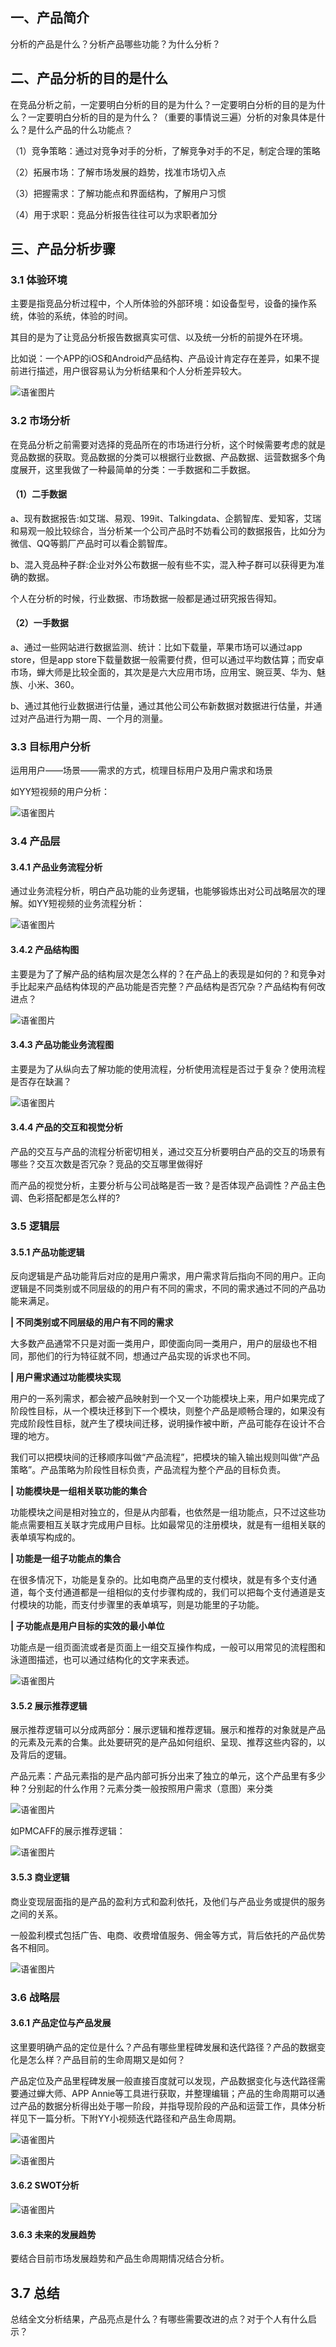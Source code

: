 ## 一、产品简介
分析的产品是什么？分析产品哪些功能？为什么分析？

## 二、产品分析的目的是什么
在竞品分析之前，一定要明白分析的目的是为什么？一定要明白分析的目的是为什么？一定要明白分析的目的是为什么？（重要的事情说三遍）分析的对象具体是什么？是什么产品的什么功能点？

（1）竞争策略：通过对竞争对手的分析，了解竞争对手的不足，制定合理的策略

（2）拓展市场：了解市场发展的趋势，找准市场切入点

（3）把握需求：了解功能点和界面结构，了解用户习惯

（4）用于求职：竞品分析报告往往可以为求职者加分

## 三、产品分析步骤
### 3.1 体验环境
主要是指竞品分析过程中，个人所体验的外部环境：如设备型号，设备的操作系统，体验的系统，体验的时间。

其目的是为了让竞品分析报告数据真实可信、以及统一分析的前提外在环境。

比如说：一个APP的iOS和Android产品结构、产品设计肯定存在差异，如果不提前进行描述，用户很容易认为分析结果和个人分析差异较大。

![语雀图片](/api/proxy?url=https%3A%2F%2Fcdn.nlark.com%2Fyuque%2F0%2F2024%2Fjpeg%2F40701240%2F1729596187210-5b2d0543-306e-4b7c-a6b2-1bb78ad760f3.jpeg)
<!-- 语雀导入的图片，可能需要手动下载并替换 -->

### 3.2 市场分析
在竞品分析之前需要对选择的竞品所在的市场进行分析，这个时候需要考虑的就是竞品数据的获取。竞品数据的分类可以根据行业数据、产品数据、运营数据多个角度展开，这里我做了一种最简单的分类：一手数据和二手数据。

#### （1）二手数据
a、现有数据报告:如艾瑞、易观、199it、Talkingdata、企鹅智库、爱知客，艾瑞和易观一般比较综合，当分析某一个公司产品时不妨看公司的数据报告，比如分为微信、QQ等鹅厂产品时可以看企鹅智库。

b、混入竞品种子群:企业对外公布数据一般有些不实，混入种子群可以获得更为准确的数据。

个人在分析的时候，行业数据、市场数据一般都是通过研究报告得知。

#### （2）一手数据
a、通过一些网站进行数据监测、统计：比如下载量，苹果市场可以通过app store，但是app store下载量数据一般需要付费，但可以通过平均数估算；而安卓市场，蝉大师是比较全面的，其次是是六大应用市场，应用宝、豌豆荚、华为、魅族、小米、360。

b、通过其他行业数据进行估量，通过其他公司公布新数据对数据进行估量，并通过对产品进行为期一周、一个月的测量。

### 3.3 目标用户分析
运用用户——场景——需求的方式，梳理目标用户及用户需求和场景

如YY短视频的用户分析：

![语雀图片](/api/proxy?url=https%3A%2F%2Fcdn.nlark.com%2Fyuque%2F0%2F2024%2Fjpeg%2F40701240%2F1729596187405-ab6e1d6c-db12-4dc7-a960-7dfb60eb4f8b.jpeg)
<!-- 语雀导入的图片，可能需要手动下载并替换 -->

### 3.4 产品层
#### 3.4.1 产品业务流程分析
通过业务流程分析，明白产品功能的业务逻辑，也能够锻炼出对公司战略层次的理解。如YY短视频的业务流程分析：

![语雀图片](/api/proxy?url=https%3A%2F%2Fcdn.nlark.com%2Fyuque%2F0%2F2024%2Fjpeg%2F40701240%2F1729596187390-a6024317-8ef5-498d-b4f4-fa3ae9598c21.jpeg)
<!-- 语雀导入的图片，可能需要手动下载并替换 -->

#### 3.4.2 产品结构图
主要是为了了解产品的结构层次是怎么样的？在产品上的表现是如何的？和竞争对手比起来产品结构体现的产品功能是否完整？产品结构是否冗杂？产品结构有何改进点？

![语雀图片](/api/proxy?url=https%3A%2F%2Fcdn.nlark.com%2Fyuque%2F0%2F2024%2Fjpeg%2F40701240%2F1729596187477-ad7ca9d2-a5db-4ae7-b280-9852901e8579.jpeg)
<!-- 语雀导入的图片，可能需要手动下载并替换 -->

#### 3.4.3 产品功能业务流程图
主要是为了从纵向去了解功能的使用流程，分析使用流程是否过于复杂？使用流程是否存在缺漏？

![语雀图片](/api/proxy?url=https%3A%2F%2Fcdn.nlark.com%2Fyuque%2F0%2F2024%2Fjpeg%2F40701240%2F1729596187474-cbe05f4a-d350-4335-87bf-113881082d7e.jpeg)
<!-- 语雀导入的图片，可能需要手动下载并替换 -->

#### 3.4.4 产品的交互和视觉分析
产品的交互与产品的流程分析密切相关，通过交互分析要明白产品的交互的场景有哪些？交互次数是否冗杂？竞品的交互哪里做得好

而产品的视觉分析，主要分析与公司战略是否一致？是否体现产品调性？产品主色调、色彩搭配都是怎么样的?

### 3.5 逻辑层
#### 3.5.1 产品功能逻辑
反向逻辑是产品功能背后对应的是用户需求，用户需求背后指向不同的用户。正向逻辑是不同类别或不同层级的的用户有不同的需求，不同的需求通过不同的产品功能来满足。

**| 不同类别或不同层级的用户有不同的需求**

大多数产品通常不只是对面一类用户，即使面向同一类用户，用户的层级也不相同，那他们的行为特征就不同，想通过产品实现的诉求也不同。

**| 用户需求通过功能模块实现**

用户的一系列需求，都会被产品映射到一个又一个功能模块上来，用户如果完成了阶段性目标，从一个模块迁移到下一个模块，则整个产品是顺畅合理的，如果没有完成阶段性目标，就产生了模块间迁移，说明操作被中断，产品可能存在设计不合理的地方。

我们可以把模块间的迁移顺序叫做“产品流程”，把模块的输入输出规则叫做“产品策略”。产品策略为阶段性目标负责，产品流程为整个产品的目标负责。

**| 功能模块是一组相关联功能的集合**

功能模块之间是相对独立的，但是从内部看，也依然是一组功能点，只不过这些功能点需要相互关联才完成用户目标。比如最常见的注册模块，就是有一组相关联的表单填写构成的。

**| 功能是一组子功能点的集合**

在很多情况下，功能是复杂的。比如电商产品里的支付模块，就是有多个支付通道，每个支付通道都是一组相似的支付步骤构成的，我们可以把每个支付通道是支付模块的功能，而支付步骤里的表单填写，则是功能里的子功能。

**| 子功能点是用户目标的实效的最小单位**

功能点是一组页面流或者是页面上一组交互操作构成，一般可以用常见的流程图和泳道图描述，也可以通过结构化的文字来表述。

![语雀图片](/api/proxy?url=https%3A%2F%2Fcdn.nlark.com%2Fyuque%2F0%2F2024%2Fjpeg%2F40701240%2F1729596188875-38b6bfca-157b-46d1-bb46-e5ebbb4b6888.jpeg)
<!-- 语雀导入的图片，可能需要手动下载并替换 -->

#### 3.5.2 展示推荐逻辑
展示推荐逻辑可以分成两部分：展示逻辑和推荐逻辑。展示和推荐的对象就是产品的元素及元素的合集。此处要研究的是产品如何组织、呈现、推荐这些内容的，以及背后的逻辑。

产品元素：产品元素指的是产品内部可拆分出来了独立的单元，这个产品里有多少种？分别起的什么作用？元素分类一般按照用户需求（意图）来分类

![语雀图片](/api/proxy?url=https%3A%2F%2Fcdn.nlark.com%2Fyuque%2F0%2F2024%2Fjpeg%2F40701240%2F1729596189010-a619b932-5eb3-4337-9c0f-3079fed957c0.jpeg)
<!-- 语雀导入的图片，可能需要手动下载并替换 -->

如PMCAFF的展示推荐逻辑：

![语雀图片](/api/proxy?url=https%3A%2F%2Fcdn.nlark.com%2Fyuque%2F0%2F2024%2Fjpeg%2F40701240%2F1729596189104-c8c13a16-4581-4851-8b74-e55e596e522c.jpeg)
<!-- 语雀导入的图片，可能需要手动下载并替换 -->

#### 3.5.3 商业逻辑
商业变现层面指的是产品的盈利方式和盈利依托，及他们与产品业务或提供的服务之间的关系。

一般盈利模式包括广告、电商、收费增值服务、佣金等方式，背后依托的产品优势各不相同。

![语雀图片](/api/proxy?url=https%3A%2F%2Fcdn.nlark.com%2Fyuque%2F0%2F2024%2Fjpeg%2F40701240%2F1729596189189-54b84d4d-84bc-4df0-aa76-951fa5aaa685.jpeg)
<!-- 语雀导入的图片，可能需要手动下载并替换 -->

### 3.6 战略层
#### 3.6.1 产品定位与产品发展
这里要明确产品的定位是什么？产品有哪些里程碑发展和迭代路径？产品的数据变化是怎么样？产品目前的生命周期又是如何？

产品定位及产品里程碑发展一般直接百度就可以发现，产品数据变化与迭代路径需要通过蝉大师、APP Annie等工具进行获取，并整理编辑；产品的生命周期可以通过产品的数据分析得出处于哪一阶段，并指导现阶段的产品和运营工作，具体分析祥见下一篇分析。下附YY小视频迭代路径和产品生命周期。

![语雀图片](/api/proxy?url=https%3A%2F%2Fcdn.nlark.com%2Fyuque%2F0%2F2024%2Fjpeg%2F40701240%2F1729596189159-176114e3-ace2-44be-8962-4782b158afad.jpeg)
<!-- 语雀导入的图片，可能需要手动下载并替换 -->

![语雀图片](/api/proxy?url=https%3A%2F%2Fcdn.nlark.com%2Fyuque%2F0%2F2024%2Fjpeg%2F40701240%2F1729596189521-544e2d20-2736-4b3e-a52f-238650edffcf.jpeg)
<!-- 语雀导入的图片，可能需要手动下载并替换 -->

#### 3.6.2 SWOT分析
![语雀图片](/api/proxy?url=https%3A%2F%2Fcdn.nlark.com%2Fyuque%2F0%2F2024%2Fjpeg%2F40701240%2F1729596189605-5406b479-477e-4bbb-8742-93abbe59cc13.jpeg)
<!-- 语雀导入的图片，可能需要手动下载并替换 -->

#### 3.6.3 未来的发展趋势
要结合目前市场发展趋势和产品生命周期情况结合分析。

## 3.7 总结
总结全文分析结果，产品亮点是什么？有哪些需要改进的点？对于个人有什么启示？